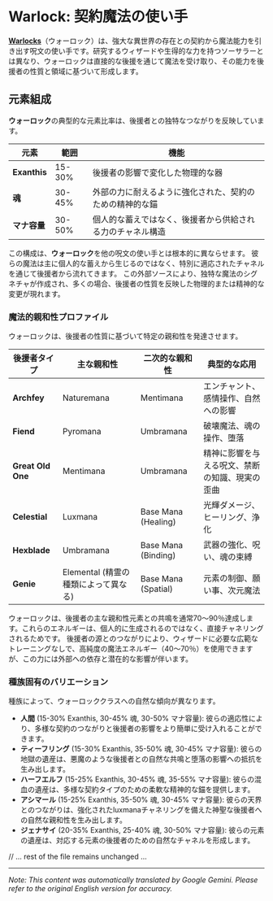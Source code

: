 # **Warlock**: 契約魔法の使い手

[**Warlocks**](/codex/Classes/Warlock/Warlock.md)（ウォーロック）は、強大な異世界の存在との契約から魔法能力を引き出す呪文の使い手です。研究するウィザードや生得的な力を持つソーサラーとは異なり、ウォーロックは直接的な後援を通じて魔法を受け取り、その能力を後援者の性質と領域に基づいて形成します。

## 元素組成

**ウォーロック**の典型的な元素比率は、後援者との独特なつながりを反映しています。

| 元素 | 範囲 | 機能 |
|---------|------------|----------|
| **Exanthis** | 15-30% | 後援者の影響で変化した物理的な器 |
| **魂** | 30-45% | 外部の力に耐えるように強化された、契約のための精神的な錨 |
| **マナ容量** | 30-50% | 個人的な蓄えではなく、後援者から供給される力のチャネル構造 |

この構成は、**ウォーロック**を他の呪文の使い手とは根本的に異ならせます。 彼らの魔法は主に個人的な蓄えから生じるのではなく、特別に適応されたチャネルを通じて後援者から流れてきます。 この外部ソースにより、独特な魔法のシグネチャが作成され、多くの場合、後援者の性質を反映した物理的または精神的な変更が現れます。

### 魔法的親和性プロファイル

ウォーロックは、後援者の性質に基づいて特定の親和性を発達させます。

| 後援者タイプ | 主な親和性 | 二次的な親和性 | 典型的な応用 |
|--------------|-------------------|---------------------|---------------------|
| **Archfey** | Naturemana | Mentimana | エンチャント、感情操作、自然への影響 |
| **Fiend** | Pyromana | Umbramana | 破壊魔法、魂の操作、堕落 |
| **Great Old One** | Mentimana | Umbramana | 精神に影響を与える呪文、禁断の知識、現実の歪曲 |
| **Celestial** | Luxmana | Base Mana (Healing) | 光輝ダメージ、ヒーリング、浄化 |
| **Hexblade** | Umbramana | Base Mana (Binding) | 武器の強化、呪い、魂の束縛 |
| **Genie** | Elemental (精霊の種類によって異なる) | Base Mana (Spatial) | 元素の制御、願い事、次元魔法 |

ウォーロックは、後援者の主な親和性元素との共鳴を通常70〜90％達成します。これらのエネルギーは、個人的に生成されるのではなく、直接チャネリングされるためです。 後援者の源とのつながりにより、ウィザードに必要な広範なトレーニングなしで、高純度の魔法エネルギー（40〜70％）を使用できますが、この力には外部への依存と潜在的な影響が伴います。

### 種族固有のバリエーション

種族によって、ウォーロッククラスへの自然な傾向が異なります。

- **人間** (15-30% Exanthis, 30-45% 魂, 30-50% マナ容量): 彼らの適応性により、多様な契約のつながりと後援者の影響をより簡単に受け入れることができます。
- **ティーフリング** (15-30% Exanthis, 35-50% 魂, 30-45% マナ容量): 彼らの地獄の遺産は、悪魔のような後援者との自然な共鳴と堕落の影響への抵抗を生み出します。
- **ハーフエルフ** (15-25% Exanthis, 30-45% 魂, 35-55% マナ容量): 彼らの混血の遺産は、多様な契約タイプのための柔軟な精神的な錨を提供します。
- **アシマール** (15-25% Exanthis, 35-50% 魂, 30-45% マナ容量): 彼らの天界とのつながりは、強化されたluxmanaチャネリングを備えた神聖な後援者への自然な親和性を生み出します。
- **ジェナサイ** (20-35% Exanthis, 25-40% 魂, 30-50% マナ容量): 彼らの元素の遺産は、対応する元素の後援者のための自然なチャネルを形成します。

// ... rest of the file remains unchanged ... 


---
_Note: This content was automatically translated by Google Gemini. Please refer to the original English version for accuracy._